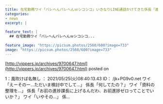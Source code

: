 ```yaml
---
title: 在宅勤務ワイ「バレへんバレへんｗシコシコ」いきなりLINE通話かけてきた係長「進捗見せて」
categories:
- news
excerpt: |
  
feature_text: |
  ## 在宅勤務ワイ「バレへんバレへんｗシコシコ...
  
feature_image: "https://picsum.photos/2560/600?image=733"
image: "https://picsum.photos/2560/600?image=733"
---
```


[http://vippers.jp/archives/9700647.html](http://vippers.jp/archives/9700647.html)
posted on 

<!--more-->

1：風吹けば名無し ： 2021/05/25(火)08:40:13.43 ID： /jk+PG9v0.net ワイ「えーそのー…ただいま検討中でして…」 係長「何してたの？」 ワイ「資料の整理を…」 係長「お前の進捗課長に上げるんだわ、お前進捗ゼロってことでいいか？」 ワイ「いやその…」 係...
